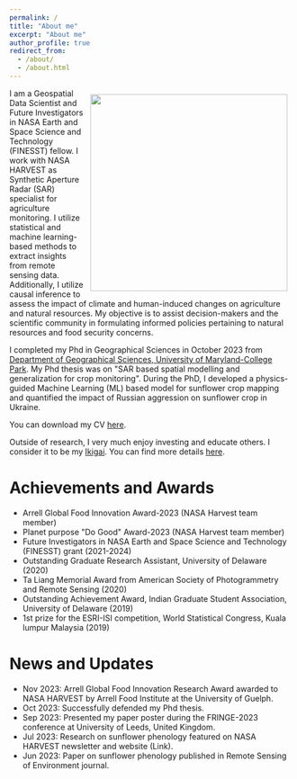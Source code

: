 ```yaml
---
permalink: /
title: "About me"
excerpt: "About me"
author_profile: true
redirect_from: 
  - /about/
  - /about.html
---
```


<img style="float: right; padding: 10px 10px 10px 10px;" src="https://abdul-qadirr.github.io/images/sunflower_fields%20mapped%20in%20Hungary%20for%202018.png" width=350>
I am a Geospatial Data Scientist and Future Investigators in NASA Earth and Space Science and Technology (FINESST) fellow. I work with NASA HARVEST as Synthetic Aperture Radar (SAR) specialist for agriculture monitoring. I utilize statistical and machine learning-based methods to extract insights from remote sensing data. Additionally, I utilize causal inference to assess the impact of climate and human-induced changes on agriculture and natural resources. My objective is to assist decision-makers and the scientific community in formulating informed policies pertaining to natural resources and food security concerns.

I completed my Phd in Geographical Sciences in October 2023 from [Department of Geographical Sciences, University of Maryland-College Park](https://geog.umd.edu/). My Phd thesis was on
"SAR based spatial modelling and generalization for crop monitoring". During the PhD, I developed a physics-guided Machine Learning (ML) based model for sunflower crop mapping and quantified the impact of Russian aggression on sunflower crop in Ukraine.

You can download my CV [here](http://abdul-qadirr.github.io/files/Abdul_Qadir_CV.pdf).

Outside of research, I very much enjoy investing and educate others. I consider it to be my [Ikigai](https://en.wikipedia.org/wiki/Ikigai). You can find more details [here](https://abdul-qadirr.github.io/resources/).

Achievements and Awards
======
- Arrell Global Food Innovation Award-2023 (NASA Harvest team member)
- Planet purpose "Do Good" Award-2023 (NASA Harvest team member)
- Future Investigators in NASA Earth and Space Science and Technology (FINESST) grant (2021-2024)
- Outstanding Graduate Research Assistant, University of Delaware (2020) 
- Ta Liang Memorial Award from American Society of Photogrammetry and Remote Sensing (2020)
- Outstanding Achievement Award, Indian Graduate Student Association, University of Delaware (2019)
- 1st prize for the ESRI-ISI competition, World Statistical Congress, Kuala lumpur Malaysia (2019)

News and Updates
======
- Nov 2023: Arrell Global Food Innovation Research Award awarded to NASA HARVEST by Arrell Food Institute at the University of Guelph.
- Oct 2023: Successfully defended my Phd thesis.
- Sep 2023: Presented my paper poster during the FRINGE-2023 conference at University of Leeds, United Kingdom.
- Jul 2023: Research on sunflower phenology featured on NASA HARVEST newsletter and website (Link).
- Jun 2023: Paper on sunflower phenology published in Remote Sensing of Environment journal.

